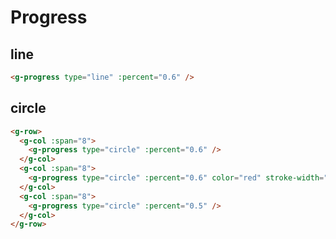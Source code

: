 # Progress

<script setup>
import { GProgress } from '../../src/components/progress'
import { GRow } from '../../src/components/row'
import { GCol } from '../../src/components/col'
</script>

## line

<g-progress type="line" :percent="0.6"/>

```html
<g-progress type="line" :percent="0.6" />
```

## circle

<g-row>
  <g-col :span="8">
    <g-progress type="circle" :percent="0.6"/>
  </g-col>
  <g-col :span="8">
    <g-progress type="circle" :percent="0.6" color="red" stroke-width="5"/>
  </g-col>
  <g-col :span="8">
    <g-progress type="circle" :percent="0.5"/>
  </g-col>
</g-row>

```html
<g-row>
  <g-col :span="8">
    <g-progress type="circle" :percent="0.6" />
  </g-col>
  <g-col :span="8">
    <g-progress type="circle" :percent="0.6" color="red" stroke-width="5" />
  </g-col>
  <g-col :span="8">
    <g-progress type="circle" :percent="0.5" />
  </g-col>
</g-row>
```

